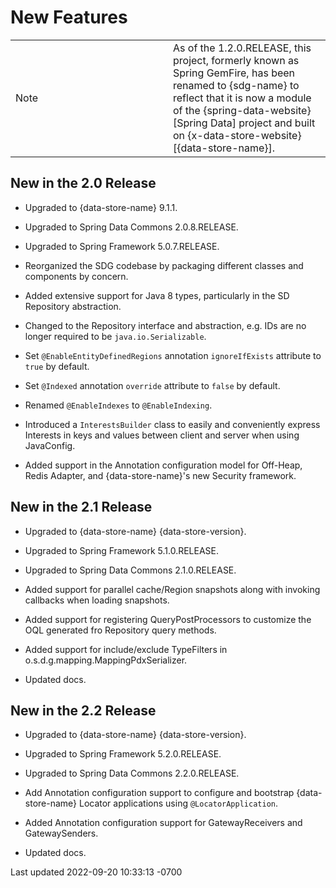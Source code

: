 <div id="header">

# New Features

</div>

<div id="content">

<div id="preamble">

<div class="sectionbody">

<div class="admonitionblock note">

<table>
<colgroup>
<col style="width: 50%" />
<col style="width: 50%" />
</colgroup>
<tbody>
<tr class="odd">
<td class="icon"><div class="title">
Note
</div></td>
<td class="content">As of the 1.2.0.RELEASE, this project, formerly
known as Spring GemFire, has been renamed to {sdg-name} to reflect that
it is now a module of the {spring-data-website}[Spring Data] project and
built on {x-data-store-website}[{data-store-name}].</td>
</tr>
</tbody>
</table>

</div>

</div>

</div>

<div class="sect1">

## New in the 2.0 Release

<div class="sectionbody">

<div class="ulist">

- Upgraded to {data-store-name} 9.1.1.

- Upgraded to Spring Data Commons 2.0.8.RELEASE.

- Upgraded to Spring Framework 5.0.7.RELEASE.

- Reorganized the SDG codebase by packaging different classes and
  components by concern.

- Added extensive support for Java 8 types, particularly in the SD
  Repository abstraction.

- Changed to the Repository interface and abstraction, e.g. IDs are no
  longer required to be `java.io.Serializable`.

- Set `@EnableEntityDefinedRegions` annotation `ignoreIfExists`
  attribute to `true` by default.

- Set `@Indexed` annotation `override` attribute to `false` by default.

- Renamed `@EnableIndexes` to `@EnableIndexing`.

- Introduced a `InterestsBuilder` class to easily and conveniently
  express Interests in keys and values between client and server when
  using JavaConfig.

- Added support in the Annotation configuration model for Off-Heap,
  Redis Adapter, and {data-store-name}'s new Security framework.

</div>

</div>

</div>

<div class="sect1">

## New in the 2.1 Release

<div class="sectionbody">

<div class="ulist">

- Upgraded to {data-store-name} {data-store-version}.

- Upgraded to Spring Framework 5.1.0.RELEASE.

- Upgraded to Spring Data Commons 2.1.0.RELEASE.

- Added support for parallel cache/Region snapshots along with invoking
  callbacks when loading snapshots.

- Added support for registering QueryPostProcessors to customize the OQL
  generated fro Repository query methods.

- Added support for include/exclude TypeFilters in
  o.s.d.g.mapping.MappingPdxSerializer.

- Updated docs.

</div>

</div>

</div>

<div class="sect1">

## New in the 2.2 Release

<div class="sectionbody">

<div class="ulist">

- Upgraded to {data-store-name} {data-store-version}.

- Upgraded to Spring Framework 5.2.0.RELEASE.

- Upgraded to Spring Data Commons 2.2.0.RELEASE.

- Add Annotation configuration support to configure and bootstrap
  {data-store-name} Locator applications using `@LocatorApplication`.

- Added Annotation configuration support for GatewayReceivers and
  GatewaySenders.

- Updated docs.

</div>

</div>

</div>

</div>

<div id="footer">

<div id="footer-text">

Last updated 2022-09-20 10:33:13 -0700

</div>

</div>
